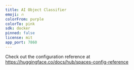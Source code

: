 ```yaml
---
title: AI Object Classifier
emoji: 🔥
colorFrom: purple
colorTo: pink
sdk: docker
pinned: false
license: mit
app_port: 7860
---
```



Check out the configuration reference at https://huggingface.co/docs/hub/spaces-config-reference
